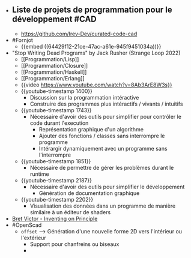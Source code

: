 - Liste de projets de programmation pour le développement #CAD
	-
	- https://github.com/Irev-Dev/curated-code-cad
- #Fornjot
	- {{embed ((64429f12-21ce-47ac-a61e-945f9451034a))}}
- "Stop Writing Dead Programs" by Jack Rusher (Strange Loop 2022)
	- [[Programmation/Lisp]]
	- [[Programmation/Closure]]
	- [[Programmation/Haskell]]
	- [[Programmation/Erlang]]
	- {{video  https://www.youtube.com/watch?v=8Ab3ArE8W3s}}
	- {{youtube-timestamp 1400}}
		- Discussion sur la programmation intéractive
		- Construire des programmes plus intéractifs / vivants / intuitifs
	- {{youtube-timestamp 1743}}
		- Nécessaire d'avoir des outils pour simplifier pour contrôler le code durant l'execution
			- Représentation graphique d'un algorithme
			- Ajouter des fonctions / classes sans interrompre le programme
			- Intérargir dynamiquement avec un programme sans l'interrompre
	- {{youtube-timestamp 1851}}
		- Nécessaire de permettre de gérer les problèmes durant le runtime
	- {{youtube-timestamp 2187}}
		- Nécessaire d'avoir des outils pour simplifier le développement
			- Génération de documentation graphique
	- {{youtube-timestamp 2202}}
		- Visualisation des données dans un programme de manière similaire à un éditeur de shaders
- [Bret Victor - Inventing on Principle](https://www.youtube.com/watch?v=PUv66718DII)
- #OpenScad
	- `offset` --> Génération d'une nouvelle forme 2D vers l'intérieur ou l'extérieur
		- Support pour chanfreins ou biseaux
		-